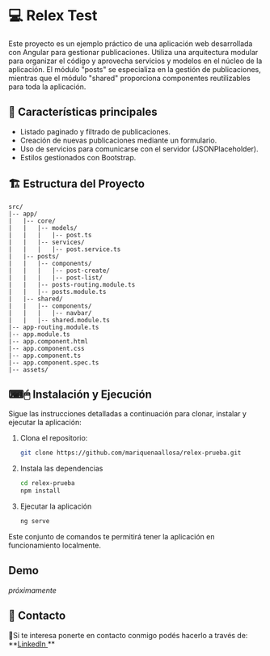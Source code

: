 # 💻 Relex Test

Este proyecto es un ejemplo práctico de una aplicación web desarrollada con Angular para gestionar publicaciones. Utiliza una arquitectura modular para organizar el código y aprovecha servicios y modelos en el núcleo de la aplicación. El módulo "posts" se especializa en la gestión de publicaciones, mientras que el módulo "shared" proporciona componentes reutilizables para toda la aplicación.

## 📌 Características principales

 - Listado paginado y filtrado de publicaciones.
 - Creación de nuevas publicaciones mediante un formulario.
 - Uso de servicios para comunicarse con el servidor (JSONPlaceholder).
 - Estilos gestionados con Bootstrap.
## 🏗 Estructura del Proyecto

```plaintext
src/
|-- app/
|   |-- core/
|   |   |-- models/
|   |   |   |-- post.ts
|   |   |-- services/
|   |   |   |-- post.service.ts
|   |-- posts/
|   |   |-- components/
|   |   |   |-- post-create/
|   |   |   |-- post-list/
|   |   |-- posts-routing.module.ts
|   |   |-- posts.module.ts
|   |-- shared/
|   |   |-- components/
|   |   |   |-- navbar/
|   |   |-- shared.module.ts
|-- app-routing.module.ts
|-- app.module.ts
|-- app.component.html
|-- app.component.css
|-- app.component.ts
|-- app.component.spec.ts
|-- assets/
```

## ⌨🖱 Instalación y Ejecución

Sigue las instrucciones detalladas a continuación para clonar, instalar y ejecutar la aplicación:


1. Clona el repositorio:

   ```bash
   git clone https://github.com/mariquenaallosa/relex-prueba.git

2. Instala las dependencias

    ```bash
    cd relex-prueba
    npm install

3. Ejecutar la aplicación

    ```bash
    ng serve

Este conjunto de comandos te permitirá tener la aplicación en funcionamiento localmente.

## Demo 

*próximamente*


## 📩 Contacto
🙋Si te interesa ponerte en contacto conmigo podés hacerlo a través de:
**[LinkedIn ](https://www.linkedin.com/in/mariquenaallosa/) **
